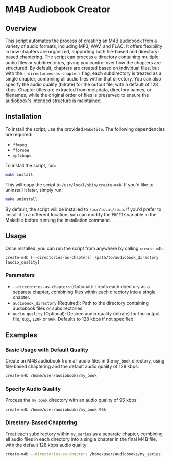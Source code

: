 # M4B Audiobook Creator

## Overview

This script automates the process of creating an M4B audiobook from a variety of audio formats, including MP3, WAV, and FLAC. It offers flexibility in how chapters are organized, supporting both file-based and directory-based chaptering. The script can process a directory containing multiple audio files or subdirectories, giving you control over how the chapters are structured. By default, chapters are created based on individual files, but with the `--directories-as-chapters` flag, each subdirectory is treated as a single chapter, combining all audio files within that directory. You can also specify the audio quality (bitrate) for the output file, with a default of 128 kbps. Chapter titles are extracted from metadata, directory names, or filenames, while the original order of files is preserved to ensure the audiobook's intended structure is maintained.

## Installation

To install the script, use the provided `Makefile`. The following dependencies are required:

- `ffmpeg`
- `ffprobe`
- `mp4chaps`

To install the script, run:

```bash
make install
```

This will copy the script to `/usr/local/sbin/create-m4b`. If you'd like to uninstall it later, simply run:

```bash
make uninstall
```

By default, the script will be installed to `/usr/local/sbin`. If you'd prefer to install it to a different location, you can modify the `PREFIX` variable in the Makefile before running the installation command.

## Usage

Once installed, you can run the script from anywhere by calling `create-m4b`:

`create-m4b [--directories-as-chapters] /path/to/audiobook_directory [audio_quality]`

### Parameters
- `--directories-as-chapters` (Optional): Treats each directory as a separate chapter, combining files within each directory into a single chapter.
- `audiobook_directory` (Required): Path to the directory containing audiobook files or subdirectories.
- `audio_quality` (Optional): Desired audio quality (bitrate) for the output file, e.g., `128k` or `96k`. Defaults to 128 kbps if not specified.

## Examples

### Basic Usage with Default Quality

Create an M4B audiobook from all audio files in the `my_book` directory, using file-based chaptering and the default audio quality of 128 kbps:

```bash
create-m4b /home/user/audiobooks/my_book
```

### Specify Audio Quality

Process the `my_book` directory with an audio quality of 96 kbps:

```bash
create-m4b /home/user/audiobooks/my_book 96k
```

### Directory-Based Chaptering

Treat each subdirectory within `my_series` as a separate chapter, combining all audio files in each directory into a single chapter in the final M4B file, with the default 128 kbps audio quality:

```bash
create-m4b --directories-as-chapters /home/user/audiobooks/my_series
```
